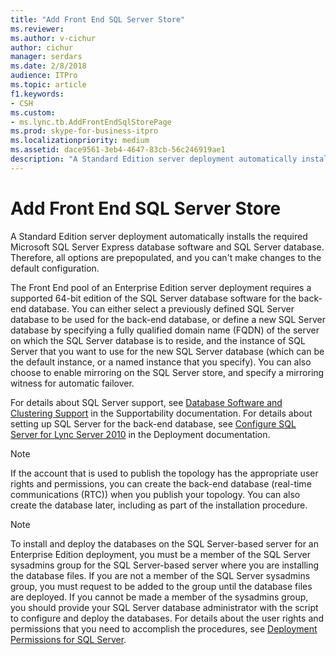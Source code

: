 ```yaml
---
title: "Add Front End SQL Server Store"
ms.reviewer: 
ms.author: v-cichur
author: cichur
manager: serdars
ms.date: 2/8/2018
audience: ITPro
ms.topic: article
f1.keywords:
- CSH
ms.custom:
- ms.lync.tb.AddFrontEndSqlStorePage
ms.prod: skype-for-business-itpro
ms.localizationpriority: medium
ms.assetid: dace9561-3eb4-4647-83cb-56c246919ae1
description: "A Standard Edition server deployment automatically installs the required Microsoft SQL Server Express database software and SQL Server database. Therefore, all options are prepopulated, and you can't make changes to the default configuration."
---
```


# Add Front End SQL Server Store

A Standard Edition server deployment automatically installs the required Microsoft SQL Server Express database software and SQL Server database. Therefore, all options are prepopulated, and you can't make changes to the default configuration.

The Front End pool of an Enterprise Edition server deployment requires a supported 64-bit edition of the SQL Server database software for the back-end database. You can either select a previously defined SQL Server database to be used for the back-end database, or define a new SQL Server database by specifying a fully qualified domain name (FQDN) of the server on which the SQL Server database is to reside, and the instance of SQL Server that you want to use for the new SQL Server database (which can be the default instance, or a named instance that you specify). You can also choose to enable mirroring on the SQL Server store, and specify a mirroring witness for automatic failover.

For details about SQL Server support, see [Database Software and Clustering Support](/previous-versions/office/lync-server-2013/lync-server-2013-database-software-support) in the Supportability documentation. For details about setting up SQL Server for the back-end database, see [Configure SQL Server for Lync Server 2010](/previous-versions/office/lync-server-2013/lync-server-2013-configure-sql-server-for-lync-server) in the Deployment documentation.

> [!NOTE]
> If the account that is used to publish the topology has the appropriate user rights and permissions, you can create the back-end database (real-time communications (RTC)) when you publish your topology. You can also create the database later, including as part of the installation procedure.

> [!NOTE]
> To install and deploy the databases on the SQL Server-based server for an Enterprise Edition deployment, you must be a member of the SQL Server sysadmins group for the SQL Server-based server where you are installing the database files. If you are not a member of the SQL Server sysadmins group, you must request to be added to the group until the database files are deployed. If you cannot be made a member of the sysadmins group, you should provide your SQL Server database administrator with the script to configure and deploy the databases. For details about the user rights and permissions that you need to accomplish the procedures, see [Deployment Permissions for SQL Server](/previous-versions/office/lync-server-2013/lync-server-2013-deployment-permissions-for-sql-server).